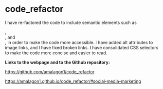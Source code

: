 # code_refactor

I have re-factored the code to include semantic elements such as <nav>, <section>, and <aside>, in order to make the code more accessible. 
I have added alt attributes to image links, and I have fixed broken links.
I have consolidated CSS selectors to make the code more concise and easier to read.


**Links to the webpage and to the Github repository:**

https://github.com/amalagon1/code_refactor

https://amalagon1.github.io/code_refactor/#social-media-marketing

